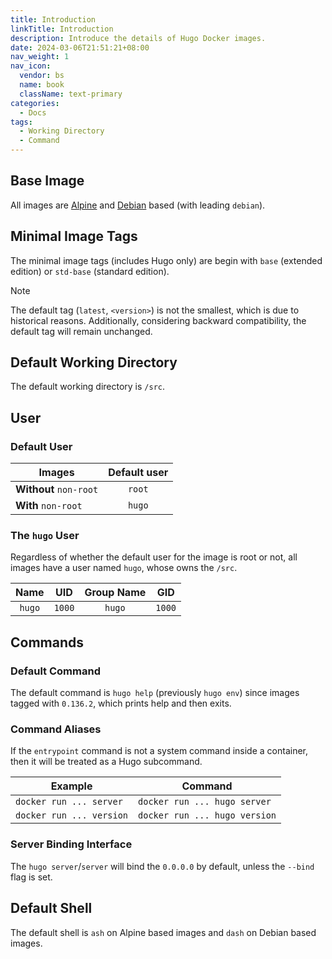 ```yaml
---
title: Introduction
linkTitle: Introduction
description: Introduce the details of Hugo Docker images.
date: 2024-03-06T21:51:21+08:00
nav_weight: 1
nav_icon:
  vendor: bs
  name: book
  className: text-primary
categories:
  - Docs
tags:
  - Working Directory
  - Command
---
```


## Base Image

All images are [Alpine](https://hub.docker.com/_/alpine) and [Debian](https://hub.docker.com/_/debian) based (with leading `debian`).

## Minimal Image Tags

The minimal image tags (includes Hugo only) are begin with `base` (extended edition) or `std-base` (standard edition).

> [!NOTE]
> The default tag (`latest`, `<version>`) is not the smallest, which is due to historical reasons. Additionally, considering backward compatibility, the default tag will remain unchanged.

## Default Working Directory

The default working directory is `/src`.

## User

### Default User

| Images                 | Default user |
| ---------------------- | :----------: |
| **Without** `non-root` | `root`       |
| **With** `non-root`    | `hugo`       |

### The `hugo` User

Regardless of whether the default user for the image is root or not, all images have a user named `hugo`, whose owns the `/src`.

| Name   |  UID   | Group Name |  GID   |
| :----: | :----: | :--------: | :----: |
| `hugo` | `1000` |   `hugo`   | `1000` |

## Commands

### Default Command

The default command is `hugo help` (previously `hugo env`) since images tagged with `0.136.2`, which prints help and then exits.

### Command Aliases

If the `entrypoint` command is not a system command inside a container, then it will be treated as a Hugo subcommand.

| Example   | Command        |
| --------- | -------------- |
| `docker run ... server`  | `docker run ... hugo server`  |
| `docker run ... version` | `docker run ... hugo version` |

### Server Binding Interface

The `hugo server`/`server` will bind the `0.0.0.0` by default, unless the `--bind` flag is set.

## Default Shell

The default shell is `ash` on Alpine based images and `dash` on Debian based images.

